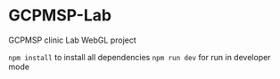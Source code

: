 # GCPMSP-Lab
GCPMSP clinic Lab WebGL project

```npm install``` to install all dependencies
```npm run dev``` for run in developer mode
